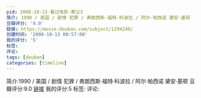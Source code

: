 ```yaml
---
pid: 2008-10-13-看过电影-教父3
简介: 1990 / 美国 / 剧情 犯罪 / 弗朗西斯·福特·科波拉 / 阿尔·帕西诺 黛安·基顿
豆瓣评分: '9.0'
链接: https://movie.douban.com/subject/1294240/
创建时间: '2008-10-13 00:57:08'
我的评分: '5'
标签:
评论:
tags: [douban]
categories: [timeline]
---
```

简介:1990 / 美国 / 剧情 犯罪 / 弗朗西斯·福特·科波拉 / 阿尔·帕西诺 黛安·基顿
豆瓣评分:9.0
[链接](https://movie.douban.com/subject/1294240/)
我的评分:5
标签:
评论:
